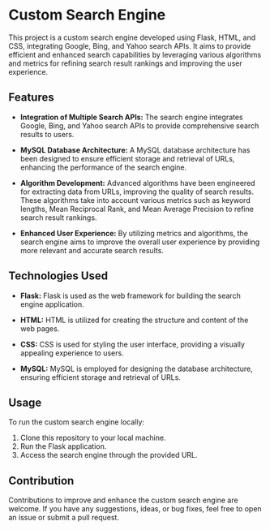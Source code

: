 # Custom Search Engine

This project is a custom search engine developed using Flask, HTML, and CSS, integrating Google, Bing, and Yahoo search APIs. It aims to provide efficient and enhanced search capabilities by leveraging various algorithms and metrics for refining search result rankings and improving the user experience.

## Features

- **Integration of Multiple Search APIs:** The search engine integrates Google, Bing, and Yahoo search APIs to provide comprehensive search results to users.

- **MySQL Database Architecture:** A MySQL database architecture has been designed to ensure efficient storage and retrieval of URLs, enhancing the performance of the search engine.

- **Algorithm Development:** Advanced algorithms have been engineered for extracting data from URLs, improving the quality of search results. These algorithms take into account various metrics such as keyword lengths, Mean Reciprocal Rank, and Mean Average Precision to refine search result rankings.

- **Enhanced User Experience:** By utilizing metrics and algorithms, the search engine aims to improve the overall user experience by providing more relevant and accurate search results.

## Technologies Used

- **Flask:** Flask is used as the web framework for building the search engine application.

- **HTML:** HTML is utilized for creating the structure and content of the web pages.

- **CSS:** CSS is used for styling the user interface, providing a visually appealing experience to users.

- **MySQL:** MySQL is employed for designing the database architecture, ensuring efficient storage and retrieval of URLs.

## Usage

To run the custom search engine locally:

1. Clone this repository to your local machine.
2. Run the Flask application.
3. Access the search engine through the provided URL.

## Contribution

Contributions to improve and enhance the custom search engine are welcome. If you have any suggestions, ideas, or bug fixes, feel free to open an issue or submit a pull request.

